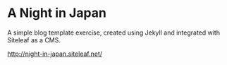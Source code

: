 # A Night in Japan

A simple blog template exercise, created using Jekyll and integrated with Siteleaf as a CMS.

http://night-in-japan.siteleaf.net/
